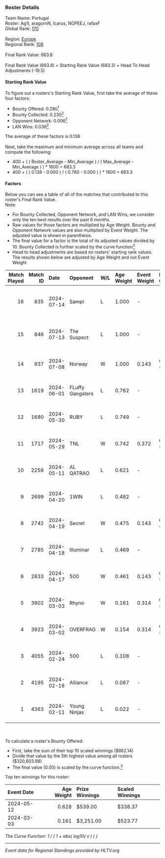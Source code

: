 ### Roster Details<br />
Team Name: Portugal<br />
Roster: Ag1l, aragornN, Icarus, NOPEEJ, rafaxF<br />
Global Rank: [170](../standings_global.md)<br />
<br />
Region: [Europe]( ../standings_europe.md)<br />
Regional Rank: [108]( ../standings_europe.md)<br />
<br />
Final Rank Value:  663.8<br />
<br />
Final Rank Value (663.8) = Starting Rank Value (683.3) + Head To Head Adjustments (-19.5)<br />

#### Starting Rank Value<br />
To figure out a rosters's Starting Rank Value, first take the average of these four factors:<br />
- Bounty Offered: 0.280[<sup>1</sup>](#table2)
- Bounty Collected: 0.230[<sup>2</sup>](#table1)
- Opponent Network: 0.006[<sup>2</sup>](#table1)
- LAN Wins: 0.036[<sup>2</sup>](#table1)

The average of these factors is 0.138<br />
<br />
Next, take the maximum and minimum average across all teams and compute the following:<br />
- 400 + ( ( Roster_Average - Min_Average ) / ( Max_Average - Min_Average ) ) * 1600 = 683.3
- 400 + ( ( 0.138 - 0.000 ) / ( 0.780 - 0.000 ) ) * 1600 = 683.3


#### Factors<br />
Below you can see a table of all of the matches that contributed to this roster's Final Rank Value.<br />
Note:<br />

- For Bounty Collected, Opponent Network, and LAN Wins, we consider only the ten best results over the past 6 months.
- Raw values for those factors are multiplied by Age Weight. Bounty and Opponent Network values are also multiplied by Event Weight. The adjusted value is shown in parenthesis.
- The final value for a factor is the total of its adjusted values divided by 10. Bounty Collected is further scaled by the curve function[<sup>3</sup>](#curveFunction)
- Head to head adjustments are based on rosters' starting rank values. The results shown below are adjusted by Age Weight and not Event Weight
<span id="table1"></span><br />


| Match Played | Match ID | Date       | Opponent         | W/L | Age Weight | Event Weight | Bounty Collected | Opponent Network | LAN Wins  | H2H Adj. | Roster                                 |
| -: | -: | :- | :- | :- | :- | :- | :- | :- | :- | -: | :- |
|           16 |      835 | 2024-07-14 | Sampi            | L   | 1.000      | -            | -                | -                | -         |    -6.55 | Ag1l, aragornN, Icarus, NOPEEJ, rafaxF |
|           15 |      846 | 2024-07-13 | The Suspect      | L   | 1.000      | -            | -                | -                | -         |    -9.04 | Ag1l, aragornN, Icarus, NOPEEJ, rafaxF |
|           14 |      937 | 2024-07-08 | Norway           | W   | 1.000      | 0.143        | 0.006 (0.001)    | 0.106 (0.015)    | 0 (0.000) |    16.33 | Ag1l, aragornN, NOPEEJ, pr, rafaxF     |
|           13 |     1619 | 2024-06-01 | FLuffy Gangsters | L   | 0.762      | -            | -                | -                | -         |   -15.31 | Ag1l, aragornN, P3R3IIRA, pr, rafaxF   |
|           12 |     1680 | 2024-05-30 | RUBY             | L   | 0.749      | -            | -                | -                | -         |    -4.44 | Ag1l, aragornN, P3R3IIRA, pr, rafaxF   |
|           11 |     1717 | 2024-05-29 | TNL              | W   | 0.742      | 0.372        | 0.000 (0.000)    | 0.039 (0.011)    | 0 (0.000) |     6.32 | Ag1l, aragornN, P3R3IIRA, pr, rafaxF   |
|           10 |     2258 | 2024-05-11 | AL QATRAO        | L   | 0.621      | -            | -                | -                | -         |    -9.71 | Ag1l, aragornN, fox, pr, rafaxF        |
|            9 |     2699 | 2024-04-20 | 1WIN             | L   | 0.482      | -            | -                | -                | -         |    -2.84 | Ag1l, aragornN, P3R3IIRA, pr, rafaxF   |
|            8 |     2742 | 2024-04-19 | Secret           | W   | 0.475      | 0.143        | 0.000 (0.000)    | 0.056 (0.004)    | 0 (0.000) |     4.81 | Ag1l, aragornN, P3R3IIRA, pr, rafaxF   |
|            7 |     2785 | 2024-04-18 | Illuminar        | L   | 0.469      | -            | -                | -                | -         |   -10.57 | Ag1l, aragornN, P3R3IIRA, pr, rafaxF   |
|            6 |     2833 | 2024-04-17 | 500              | W   | 0.461      | 0.143        | 0.001 (0.000)    | 0.093 (0.006)    | 0 (0.000) |     8.44 | Ag1l, aragornN, P3R3IIRA, pr, rafaxF   |
|            5 |     3902 | 2024-03-03 | Rhyno            | W   | 0.161      | 0.314        | 0.071 (0.004)    | 0.437 (0.022)    | 1 (0.161) |     4.21 | Ag1l, aragornN, NOPEEJ, pr, rafaxF     |
|            4 |     3923 | 2024-03-02 | OVERFRAG         | W   | 0.154      | 0.314        | 0.000 (0.000)    | 0.000 (0.000)    | 1 (0.154) |     1.38 | Ag1l, aragornN, NOPEEJ, pr, rafaxF     |
|            3 |     4055 | 2024-02-24 | 500              | L   | 0.108      | -            | -                | -                | -         |    -1.62 | Ag1l, aragornN, NOPEEJ, pr, rafaxF     |
|            2 |     4195 | 2024-02-18 | Alliance         | L   | 0.067      | -            | -                | -                | -         |    -0.60 | Ag1l, aragornN, NOPEEJ, pr, rafaxF     |
|            1 |     4363 | 2024-02-11 | Young Ninjas     | L   | 0.022      | -            | -                | -                | -         |    -0.27 | Ag1l, aragornN, NOPEEJ, pr, rafaxF     |

<br />
<span id="table2"></span><br />
To calculate a roster's Bounty Offered:<br />

- First, take the sum of their top 10 scaled winnings ($862.14)
- Divide that value by the 5th highest value among all rosters ($320,603.98)
- The final value (0.00) is scaled by the curve function.[<sup>3</sup>](#curveFunction)

Top ten winnings for this roster:<br />

| Event Date | Age Weight | Prize Winnings | Scaled Winnings |
| :- | -: | :- | :- |
| 2024-05-12 |      0.628 | $539.00        | $338.37         |
| 2024-03-03 |      0.161 | $3,251.00      | $523.77         |


<span id="curveFunction"></span>_The Curve Function: 1 / ( 1 + abs( log10( x ) ) )_<br />

---
_Event data for Regional Standings provided by HLTV.org_<br />
